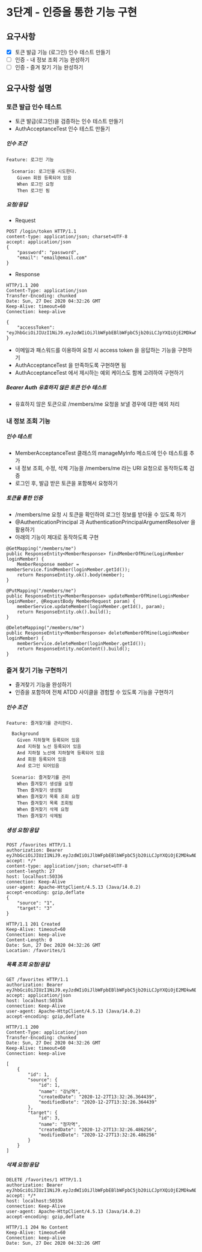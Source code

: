 # 3단계 - 인증을 통한 기능 구현
## 요구사항
- [x] 토큰 발급 기능 (로그인) 인수 테스트 만들기
- [ ] 인증 - 내 정보 조회 기능 완성하기
- [ ] 인증 - 즐겨 찾기 기능 완성하기

## 요구사항 설명
### 토큰 발급 인수 테스트
- 토큰 발급(로그인)을 검증하는 인수 테스트 만들기
- AuthAcceptanceTest 인수 테스트 만들기

##### 인수 조건
```
Feature: 로그인 기능

  Scenario: 로그인을 시도한다.
    Given 회원 등록되어 있음
    When 로그인 요청
    Then 로그인 됨
```

##### 요청/응답
- Request
```
POST /login/token HTTP/1.1
content-type: application/json; charset=UTF-8
accept: application/json
{
    "password": "password",
    "email": "email@email.com"
}
```
- Response
```
HTTP/1.1 200 
Content-Type: application/json
Transfer-Encoding: chunked
Date: Sun, 27 Dec 2020 04:32:26 GMT
Keep-Alive: timeout=60
Connection: keep-alive

{
    "accessToken": "eyJhbGciOiJIUzI1NiJ9.eyJzdWIiOiJlbWFpbEBlbWFpbC5jb20iLCJpYXQiOjE2MDkwNDM1NDYsImV4cCI6MTYwOTA0NzE0Nn0.dwBfYOzG_4MXj48Zn5Nmc3FjB0OuVYyNzGqFLu52syY"
}
```
- 이메일과 패스워드를 이용하여 요청 시 access token 을 응답하는 기능을 구현하기
- AuthAcceptanceTest 을 만족하도록 구현하면 됨
- AuthAcceptanceTest 에서 제시하는 예외 케이스도 함께 고려하여 구현하기

##### Bearer Auth 유효하지 않은 토큰 인수 테스트
- 유효하지 않은 토큰으로 /members/me 요청을 보낼 경우에 대한 예외 처리

### 내 정보 조회 기능
##### 인수 테스트
- MemberAcceptanceTest 클래스의 manageMyInfo 메소드에 인수 테스트를 추가
- 내 정보 조회, 수정, 삭제 기능을 /members/me 라는 URI 요청으로 동작하도록 검증
- 로그인 후, 발급 받은 토큰을 포함해서 요청하기

##### 토큰을 통한 인증
- /members/me 요청 시 토큰을 확인하여 로그인 정보를 받아올 수 있도록 하기
- @AuthenticationPrincipal 과 AuthenticationPrincipalArgumentResolver 을 활용하기
- 아래의 기능이 제대로 동작하도록 구현
```
@GetMapping("/members/me")
public ResponseEntity<MemberResponse> findMemberOfMine(LoginMember loginMember) {
    MemberResponse member = memberService.findMember(loginMember.getId());
    return ResponseEntity.ok().body(member);
}

@PutMapping("/members/me")
public ResponseEntity<MemberResponse> updateMemberOfMine(LoginMember loginMember, @RequestBody MemberRequest param) {
    memberService.updateMember(loginMember.getId(), param);
    return ResponseEntity.ok().build();
}

@DeleteMapping("/members/me")
public ResponseEntity<MemberResponse> deleteMemberOfMine(LoginMember loginMember) {
    memberService.deleteMember(loginMember.getId());
    return ResponseEntity.noContent().build();
}
```

### 즐겨 찾기 기능 구현하기
- 즐겨찾기 기능을 완성하기
- 인증을 포함하여 전체 ATDD 사이클을 경험할 수 있도록 기능을 구현하기

##### 인수 조건
```
Feature: 즐겨찾기를 관리한다.

  Background 
    Given 지하철역 등록되어 있음
    And 지하철 노선 등록되어 있음
    And 지하철 노선에 지하철역 등록되어 있음
    And 회원 등록되어 있음
    And 로그인 되어있음

  Scenario: 즐겨찾기를 관리
    When 즐겨찾기 생성을 요청
    Then 즐겨찾기 생성됨
    When 즐겨찾기 목록 조회 요청
    Then 즐겨찾기 목록 조회됨
    When 즐겨찾기 삭제 요청
    Then 즐겨찾기 삭제됨
```

##### 생성 요청/응답
```
POST /favorites HTTP/1.1
authorization: Bearer eyJhbGciOiJIUzI1NiJ9.eyJzdWIiOiJlbWFpbEBlbWFpbC5jb20iLCJpYXQiOjE2MDkwNDM1NDYsImV4cCI6MTYwOTA0NzE0Nn0.dwBfYOzG_4MXj48Zn5Nmc3FjB0OuVYyNzGqFLu52syY
accept: */*
content-type: application/json; charset=UTF-8
content-length: 27
host: localhost:50336
connection: Keep-Alive
user-agent: Apache-HttpClient/4.5.13 (Java/14.0.2)
accept-encoding: gzip,deflate
{
    "source": "1",
    "target": "3"
}

HTTP/1.1 201 Created
Keep-Alive: timeout=60
Connection: keep-alive
Content-Length: 0
Date: Sun, 27 Dec 2020 04:32:26 GMT
Location: /favorites/1
```

##### 목록 조회 요청/응답
```
GET /favorites HTTP/1.1
authorization: Bearer eyJhbGciOiJIUzI1NiJ9.eyJzdWIiOiJlbWFpbEBlbWFpbC5jb20iLCJpYXQiOjE2MDkwNDM1NDYsImV4cCI6MTYwOTA0NzE0Nn0.dwBfYOzG_4MXj48Zn5Nmc3FjB0OuVYyNzGqFLu52syY
accept: application/json
host: localhost:50336
connection: Keep-Alive
user-agent: Apache-HttpClient/4.5.13 (Java/14.0.2)
accept-encoding: gzip,deflate

HTTP/1.1 200 
Content-Type: application/json
Transfer-Encoding: chunked
Date: Sun, 27 Dec 2020 04:32:26 GMT
Keep-Alive: timeout=60
Connection: keep-alive

[
    {
        "id": 1,
        "source": {
            "id": 1,
            "name": "강남역",
            "createdDate": "2020-12-27T13:32:26.364439",
            "modifiedDate": "2020-12-27T13:32:26.364439"
        },
        "target": {
            "id": 3,
            "name": "정자역",
            "createdDate": "2020-12-27T13:32:26.486256",
            "modifiedDate": "2020-12-27T13:32:26.486256"
        }
    }
]
```

##### 삭제 요청/응답
```
DELETE /favorites/1 HTTP/1.1
authorization: Bearer eyJhbGciOiJIUzI1NiJ9.eyJzdWIiOiJlbWFpbEBlbWFpbC5jb20iLCJpYXQiOjE2MDkwNDM1NDYsImV4cCI6MTYwOTA0NzE0Nn0.dwBfYOzG_4MXj48Zn5Nmc3FjB0OuVYyNzGqFLu52syY
accept: */*
host: localhost:50336
connection: Keep-Alive
user-agent: Apache-HttpClient/4.5.13 (Java/14.0.2)
accept-encoding: gzip,deflate

HTTP/1.1 204 No Content
Keep-Alive: timeout=60
Connection: keep-alive
Date: Sun, 27 Dec 2020 04:32:26 GMT
```